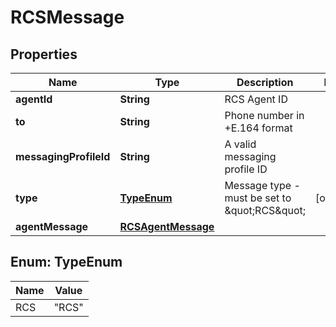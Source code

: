 

# RCSMessage


## Properties

| Name | Type | Description | Notes |
|------------ | ------------- | ------------- | -------------|
|**agentId** | **String** | RCS Agent ID |  |
|**to** | **String** | Phone number in +E.164 format |  |
|**messagingProfileId** | **String** | A valid messaging profile ID |  |
|**type** | [**TypeEnum**](#TypeEnum) | Message type - must be set to \&quot;RCS\&quot; |  [optional] |
|**agentMessage** | [**RCSAgentMessage**](RCSAgentMessage.md) |  |  |



## Enum: TypeEnum

| Name | Value |
|---- | -----|
| RCS | &quot;RCS&quot; |



